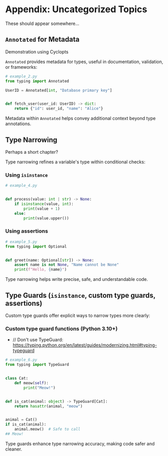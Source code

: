# Appendix: Uncategorized Topics

These should appear somewhere...

## `Annotated` for Metadata

Demonstration using Cyclopts

`Annotated` provides metadata for types, useful in documentation, validation, or frameworks:

```python
# example_2.py
from typing import Annotated

UserID = Annotated[int, "Database primary key"]


def fetch_user(user_id: UserID) -> dict:
    return {"id": user_id, "name": "Alice"}
```

Metadata within `Annotated` helps convey additional context beyond type annotations.

## Type Narrowing

Perhaps a short chapter?

Type narrowing refines a variable's type within conditional checks:

### Using `isinstance`

```python
# example_4.py


def process(value: int | str) -> None:
    if isinstance(value, int):
        print(value + 1)
    else:
        print(value.upper())
```

### Using assertions

```python
# example_5.py
from typing import Optional


def greet(name: Optional[str]) -> None:
    assert name is not None, "Name cannot be None"
    print(f"Hello, {name}")
```

Type narrowing helps write precise, safe, and understandable code.

## Type Guards (`isinstance`, custom type guards, assertions)

Custom type guards offer explicit ways to narrow types more clearly:

### Custom type guard functions (Python 3.10+)

- // Don't use TypeGuard: https://typing.python.org/en/latest/guides/modernizing.html#typing-typeguard

```python
# example_6.py
from typing import TypeGuard


class Cat:
    def meow(self):
        print("Meow!")


def is_cat(animal: object) -> TypeGuard[Cat]:
    return hasattr(animal, "meow")


animal = Cat()
if is_cat(animal):
    animal.meow()  # Safe to call
## Meow!
```

Type guards enhance type narrowing accuracy, making code safer and cleaner.
